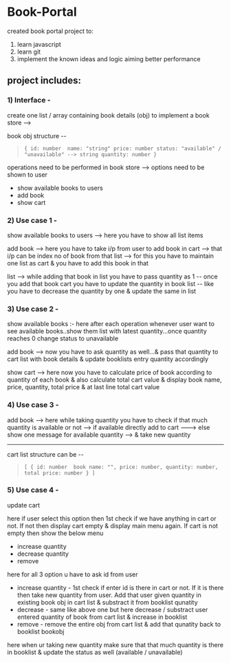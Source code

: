 # Book-Portal

created book portal project to:
1) learn javascript
2) learn git
3) implement the known ideas and logic aiming better performance

## project includes:
### 1) Interface -
  create one list / array containing book details (obj) to implement a book store --> 
  
  book obj structure -- 
  
 > `{
     id: number 
  	 name: "string"
  	 price: number
  	 status: "available" / "unavailable" --> string
  	 quantity: number
    }`
         
  operations need to be performed in book store --> 
  options need to be shown to user 
  
  * show available books to users
  * add book
  * show cart
   
### 2) Use case 1 - 
  show available books to users --> 
  	here you have to show all list items
  	
  add book --> 
  	here you have to take i/p from user to add book in cart --> that i/p can be index no of book from that list --> for this you have to maintain one list as cart & you have to add this book in that 
   
  list --> while adding that book in list you have to pass quantity as 1 
  -- once you add that book cart you have to update the quantity in book list -- like you have to decrease the quantity by one & update the same in list 

### 3) Use case 2 -
  show available books :-
  	here after each operation whenever user want to see available books..show them list with latest quantity...once quantity reaches 0 change status to unavailable	
  	
  add book -->
  	now you have to ask quantity as well...& pass that quantity to cart list with book details & update booklists entry quantity accordingly	
  	
  show cart -->
  	here now you have to calculate price of book according to quantity of each book & also calculate total cart value & display book name, price, quantity, total price & at last line total cart value
   
### 4) Use case 3 - 
  add book --> 
  	here while taking quantity you have to check if that much quantity is available or not --> if available directly add to cart ---> else show one message for available quantity --> & take new quantity
  	
  	
  ----------------------------------------------------------------------------------------------------------------------------	
  
  cart list structure can be -- 
  
 > `[
    {
     id: number 
     book name: "",
     price: number,
     quantity: number,
     total price: number
    }
   ]`

### 5) Use case 4 -
  update cart
  
  here if user select this option then 1st check if we have anything in cart or not. If not then display cart empty & display main menu again.
  If cart is not empty then show the below menu
  
  * increase quantity
  * decrease quantity
  * remove 
  
  here for all 3 option u have to ask id from user
  
  * increase quantity -
  	1st check if enter id is there in cart or not. If it is there then take new quantity from user. Add that user given quantity in existing book obj in cart list & substract it from booklist qunatity
  * decrease -
  	same like above one but here decrease / substract user entered quantity of book from cart list & increase in booklist
  * remove -
  	remove the entire obj from cart list & add that qunatity back to booklist bookobj
  	
  	
  here when ur taking new quantity make sure that that much quantity is there in booklist & update the status as well (available / unavailable) 	
